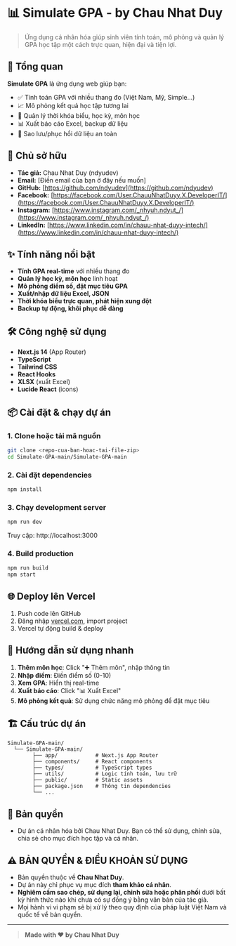 # 📊 Simulate GPA - by Chau Nhat Duy

> Ứng dụng cá nhân hóa giúp sinh viên tính toán, mô phỏng và quản lý GPA học tập một cách trực quan, hiện đại và tiện lợi.

## 🚀 Tổng quan

**Simulate GPA** là ứng dụng web giúp bạn:
- ✅ Tính toán GPA với nhiều thang đo (Việt Nam, Mỹ, Simple...)
- 📈 Mô phỏng kết quả học tập tương lai
- 📅 Quản lý thời khóa biểu, học kỳ, môn học
- 📊 Xuất báo cáo Excel, backup dữ liệu
- 💾 Sao lưu/phục hồi dữ liệu an toàn

## 👤 Chủ sở hữu
- **Tác giả:** Chau Nhat Duy (ndyudev)
- **Email:** [Điền email của bạn ở đây nếu muốn]
- **GitHub:** [https://github.com/ndyudev](https://github.com/ndyudev)
- **Facebook:** [https://facebook.com/User.ChauuNhatDuyy.X.DeveloperIT/](https://facebook.com/User.ChauuNhatDuyy.X.DeveloperIT/)
- **Instagram:** [https://www.instagram.com/_nhyuh.ndyut_/](https://www.instagram.com/_nhyuh.ndyut_/)
- **LinkedIn:** [https://www.linkedin.com/in/chauu-nhat-duyy-intech/](https://www.linkedin.com/in/chauu-nhat-duyy-intech/)

## ✨ Tính năng nổi bật
- **Tính GPA real-time** với nhiều thang đo
- **Quản lý học kỳ, môn học** linh hoạt
- **Mô phỏng điểm số, đặt mục tiêu GPA**
- **Xuất/nhập dữ liệu Excel, JSON**
- **Thời khóa biểu trực quan, phát hiện xung đột**
- **Backup tự động, khôi phục dễ dàng**

## 🛠️ Công nghệ sử dụng
- **Next.js 14** (App Router)
- **TypeScript**
- **Tailwind CSS**
- **React Hooks**
- **XLSX** (xuất Excel)
- **Lucide React** (icons)

## 📦 Cài đặt & chạy dự án

### 1. Clone hoặc tải mã nguồn
```bash
git clone <repo-cua-ban-hoac-tai-file-zip>
cd Simulate-GPA-main/Simulate-GPA-main
```

### 2. Cài đặt dependencies
```bash
npm install
```

### 3. Chạy development server
```bash
npm run dev
```
Truy cập: http://localhost:3000

### 4. Build production
```bash
npm run build
npm start
```

## 🌐 Deploy lên Vercel
1. Push code lên GitHub
2. Đăng nhập [vercel.com](https://vercel.com), import project
3. Vercel tự động build & deploy

## 📖 Hướng dẫn sử dụng nhanh
1. **Thêm môn học**: Click "➕ Thêm môn", nhập thông tin
2. **Nhập điểm**: Điền điểm số (0-10)
3. **Xem GPA**: Hiển thị real-time
4. **Xuất báo cáo**: Click "📊 Xuất Excel"
5. **Mô phỏng kết quả**: Sử dụng chức năng mô phỏng để đặt mục tiêu

## 🏗️ Cấu trúc dự án
```
Simulate-GPA-main/
  └── Simulate-GPA-main/
        ├── app/            # Next.js App Router
        ├── components/     # React components
        ├── types/          # TypeScript types
        ├── utils/          # Logic tính toán, lưu trữ
        ├── public/         # Static assets
        ├── package.json    # Thông tin dependencies
        └── ...
```

## 📜 Bản quyền
- Dự án cá nhân hóa bởi Chau Nhat Duy. Bạn có thể sử dụng, chỉnh sửa, chia sẻ cho mục đích học tập và cá nhân.

## ⚠️ BẢN QUYỀN & ĐIỀU KHOẢN SỬ DỤNG
- Bản quyền thuộc về **Chau Nhat Duy**.
- Dự án này chỉ phục vụ mục đích **tham khảo cá nhân**.
- **Nghiêm cấm sao chép, sử dụng lại, chỉnh sửa hoặc phân phối** dưới bất kỳ hình thức nào khi chưa có sự đồng ý bằng văn bản của tác giả.
- Mọi hành vi vi phạm sẽ bị xử lý theo quy định của pháp luật Việt Nam và quốc tế về bản quyền.

---

> **Made with ❤️ by Chau Nhat Duy** 